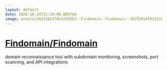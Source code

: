 ```yaml
---
layout: default
date: 2025-10-14T21:29:08.805744
image: assets/20251014T014235852--Findomain--Findomain--20251014T015118039--cropped.png
---
```


# [Findomain/Findomain](https://github.com/Findomain/Findomain)

domain reconnaissance tool with subdomain monitoring, screenshots, port scanning, and API integrations
